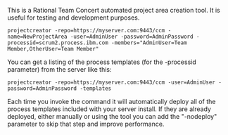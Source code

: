 This is a Rational Team Concert automated project area creation tool.
It is useful for testing and development purposes.

    projectcreator -repo=https://myserver.com:9443/ccm -name=NewProjectArea -user=AdminUser -password=AdminPassword -processid=scrum2.process.ibm.com -members="AdminUser=Team Member,OtherUser=Team Member"

You can get a listing of the process templates (for the -processid parameter)
from the server like this:  
  
    projectcreator -repo=https://myserver.com:9443/ccm -user=AdminUser -password=AdminPassword -templates

Each time you invoke the command it will automatically deploy all of the process templates
included with your server install. If they are already deployed, either manually or using
the tool you can add the "-nodeploy" parameter to skip that step and improve performance.

